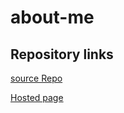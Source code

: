 # about-me
## Repository links
[source Repo](https://github.com/jeevanreddymure/about-me/edit/master/README.md)


[Hosted page](https://jeevanreddymure.github.io/about-me/)
